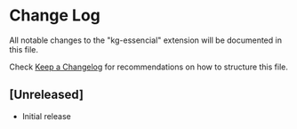 # Change Log

All notable changes to the "kg-essencial" extension will be documented in this file.

Check [Keep a Changelog](http://keepachangelog.com/) for recommendations on how to structure this file.

## [Unreleased]

- Initial release